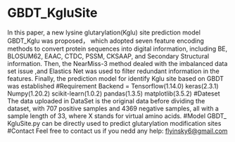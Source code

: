 # GBDT_KgluSite
In this paper, a new lysine glutarylation(Kglu) site prediction model GBDT_Kglu was proposed， which adopted seven feature encoding methods  to convert protein sequences into digital information, including BE, BLOSUM62, EAAC, CTDC, PSSM, CKSAAP, and Secondary Structural information. Then, the NearMiss-3 method dealed with the imbalanced data set issue ,and Elastics Net was used to filter redundant information in the features. Finally, the prediction model for identify Kglu site  based on GBDT was established
#Requirement
Backend = Tensorflow(1.14.0)
keras(2.3.1)
Numpy(1.20.2)
scikit-learn(1.0.2)
pandas(1.3.5)
matplotlib(3.5.2)
#Dateset
The data uploaded in DataSet is the original data before dividing the dataset, with 707 positive samples and 4369 negative samples, all with a sample length of 33, where X stands for virtual amino acids.
#Model
GBDT_ KgluSite.py can be directly used to predict glutarylation modification sites
#Contact
Feel free to contact us if you nedd any help: flyinsky6@gmail.com
